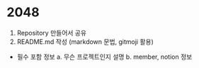 # 2048
1. Repository 만들어서 공유
2. README.md 작성 (markdown 문법, gitmoji 활용) 
 - 필수 포함 정보
  a. 무슨 프로젝트인지 설명
  b. member, notion 정보
